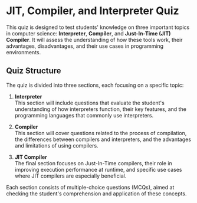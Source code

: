 # JIT, Compiler, and Interpreter Quiz

This quiz is designed to test students' knowledge on three important topics in computer science: **Interpreter**, **Compiler**, and **Just-In-Time (JIT) Compiler**. It will assess the understanding of how these tools work, their advantages, disadvantages, and their use cases in programming environments.

## Quiz Structure

The quiz is divided into three sections, each focusing on a specific topic:

1. **Interpreter**  
   This section will include questions that evaluate the student's understanding of how interpreters function, their key features, and the programming languages that commonly use interpreters.

2. **Compiler**  
   This section will cover questions related to the process of compilation, the differences between compilers and interpreters, and the advantages and limitations of using compilers.

3. **JIT Compiler**  
   The final section focuses on Just-In-Time compilers, their role in improving execution performance at runtime, and specific use cases where JIT compilers are especially beneficial.

Each section consists of multiple-choice questions (MCQs), aimed at checking the student's comprehension and application of these concepts.
